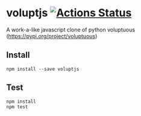 # voluptjs [![Actions Status](https://github.com/shinsons/voluptjs/workflows/publish.yaml/badge.svg)](https://github.com/shinsons/voluptjs/actions)

A work-a-like javascript clone of python voluptuous (https://pypi.org/project/voluptuous)

## Install
```
npm install --save voluptjs
```

## Test
```
npm install
npm test
```

